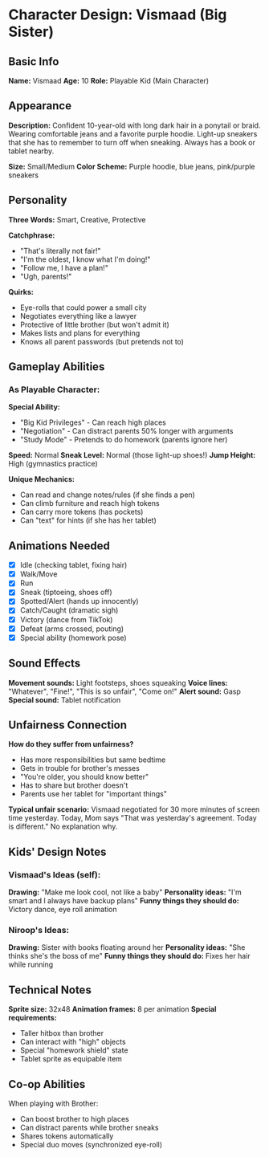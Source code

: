 # Character Design: Vismaad (Big Sister)

## Basic Info
**Name:** Vismaad
**Age:** 10
**Role:** Playable Kid (Main Character)

## Appearance
**Description:**
Confident 10-year-old with long dark hair in a ponytail or braid. Wearing comfortable jeans and a favorite purple hoodie. Light-up sneakers that she has to remember to turn off when sneaking. Always has a book or tablet nearby.

**Size:** Small/Medium
**Color Scheme:** Purple hoodie, blue jeans, pink/purple sneakers

## Personality
**Three Words:** Smart, Creative, Protective

**Catchphrase:**
- "That's literally not fair!"
- "I'm the oldest, I know what I'm doing!"
- "Follow me, I have a plan!"
- "Ugh, parents!"

**Quirks:**
- Eye-rolls that could power a small city
- Negotiates everything like a lawyer
- Protective of little brother (but won't admit it)
- Makes lists and plans for everything
- Knows all parent passwords (but pretends not to)

## Gameplay Abilities
### As Playable Character:
**Special Ability:** 
- "Big Kid Privileges" - Can reach high places
- "Negotiation" - Can distract parents 50% longer with arguments
- "Study Mode" - Pretends to do homework (parents ignore her)

**Speed:** Normal
**Sneak Level:** Normal (those light-up shoes!)
**Jump Height:** High (gymnastics practice)

**Unique Mechanics:**
- Can read and change notes/rules (if she finds a pen)
- Can climb furniture and reach high tokens
- Can carry more tokens (has pockets)
- Can "text" for hints (if she has her tablet)

## Animations Needed
- [x] Idle (checking tablet, fixing hair)
- [x] Walk/Move
- [x] Run
- [x] Sneak (tiptoeing, shoes off)
- [x] Spotted/Alert (hands up innocently)
- [x] Catch/Caught (dramatic sigh)
- [x] Victory (dance from TikTok)
- [x] Defeat (arms crossed, pouting)
- [x] Special ability (homework pose)

## Sound Effects
**Movement sounds:** Light footsteps, shoes squeaking
**Voice lines:** "Whatever", "Fine!", "This is so unfair", "Come on!"
**Alert sound:** Gasp
**Special sound:** Tablet notification

## Unfairness Connection
**How do they suffer from unfairness?**
- Has more responsibilities but same bedtime
- Gets in trouble for brother's messes
- "You're older, you should know better"
- Has to share but brother doesn't
- Parents use her tablet for "important things"

**Typical unfair scenario:**
Vismaad negotiated for 30 more minutes of screen time yesterday. Today, Mom says "That was yesterday's agreement. Today is different." No explanation why.

## Kids' Design Notes
### Vismaad's Ideas (self):
**Drawing:** "Make me look cool, not like a baby"
**Personality ideas:** "I'm smart and I always have backup plans"
**Funny things they should do:** Victory dance, eye roll animation

### Niroop's Ideas:
**Drawing:** Sister with books floating around her
**Personality ideas:** "She thinks she's the boss of me"
**Funny things they should do:** Fixes her hair while running

## Technical Notes
**Sprite size:** 32x48
**Animation frames:** 8 per animation
**Special requirements:** 
- Taller hitbox than brother
- Can interact with "high" objects
- Special "homework shield" state
- Tablet sprite as equipable item

## Co-op Abilities
When playing with Brother:
- Can boost brother to high places
- Can distract parents while brother sneaks
- Shares tokens automatically
- Special duo moves (synchronized eye-roll)